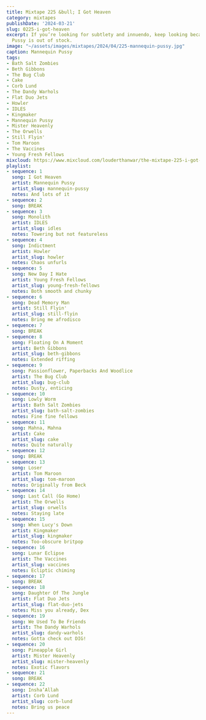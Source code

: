 ```yaml
---
title: Mixtape 225 &bull; I Got Heaven
category: mixtapes
publishDate: '2024-03-21'
slug: 0225-i-got-heaven
excerpt: If you’re looking for subtlety and innuendo, keep looking because Mannequin
  Pussy is out of stock.
image: "~/assets/images/mixtapes/2024/04/225-mannequin-pussy.jpg"
caption: Mannequin Pussy
tags:
- Bath Salt Zombies
- Beth Gibbons
- The Bug Club
- Cake
- Corb Lund
- The Dandy Warhols
- Flat Duo Jets
- Howler
- IDLES
- Kingmaker
- Mannequin Pussy
- Mister Heavenly
- The Orwells
- Still Flyin'
- Tom Maroon
- The Vaccines
- Young Fresh Fellows
mixcloud: https://www.mixcloud.com/louderthanwar/the-mixtape-225-i-got-heaven-2024-03-21/
playlist:
- sequence: 1
  song: I Got Heaven
  artist: Mannequin Pussy
  artist_slug: mannequin-pussy
  notes: And lots of it
- sequence: 2
  song: BREAK
- sequence: 3
  song: Monolith
  artist: IDLES
  artist_slug: idles
  notes: Towering but not featureless
- sequence: 4
  song: Indictment
  artist: Howler
  artist_slug: howler
  notes: Chaos unfurls
- sequence: 5
  song: New Day I Hate
  artist: Young Fresh Fellows
  artist_slug: young-fresh-fellows
  notes: Both smooth and chunky
- sequence: 6
  song: Dead Memory Man
  artist: Still Flyin'
  artist_slug: still-flyin
  notes: Bring me afrodisco
- sequence: 7
  song: BREAK
- sequence: 8
  song: Floating On A Moment
  artist: Beth Gibbons
  artist_slug: beth-gibbons
  notes: Extended riffing
- sequence: 9
  song: Passionflower, Paperbacks And Woodlice
  artist: The Bug Club
  artist_slug: bug-club
  notes: Dusty, enticing
- sequence: 10
  song: Lowly Worm
  artist: Bath Salt Zombies
  artist_slug: bath-salt-zombies
  notes: Fine fine fellows
- sequence: 11
  song: Mahna, Mahna
  artist: Cake
  artist_slug: cake
  notes: Quite naturally
- sequence: 12
  song: BREAK
- sequence: 13
  song: Loser
  artist: Tom Maroon
  artist_slug: tom-maroon
  notes: Originally from Beck
- sequence: 14
  song: Last Call (Go Home)
  artist: The Orwells
  artist_slug: orwells
  notes: Staying late
- sequence: 15
  song: When Lucy's Down
  artist: Kingmaker
  artist_slug: kingmaker
  notes: Too-obscure britpop
- sequence: 16
  song: Lunar Eclipse
  artist: The Vaccines
  artist_slug: vaccines
  notes: Ecliptic chiming
- sequence: 17
  song: BREAK
- sequence: 18
  song: Daughter Of The Jungle
  artist: Flat Duo Jets
  artist_slug: flat-duo-jets
  notes: Miss you already, Dex
- sequence: 19
  song: We Used To Be Friends
  artist: The Dandy Warhols
  artist_slug: dandy-warhols
  notes: Gotta check out DIG!
- sequence: 20
  song: Pineapple Girl
  artist: Mister Heavenly
  artist_slug: mister-heavenly
  notes: Exotic flavors
- sequence: 21
  song: BREAK
- sequence: 22
  song: Insha’Allah
  artist: Corb Lund
  artist_slug: corb-lund
  notes: Bring us peace
---
```


